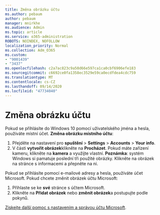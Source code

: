 ```yaml
---
title: Změna obrázku účtu
ms.author: pebaum
author: pebaum
manager: mnirkhe
ms.audience: Admin
ms.topic: article
ms.service: o365-administration
ROBOTS: NOINDEX, NOFOLLOW
localization_priority: Normal
ms.collection: Adm_O365
ms.custom:
- "9001439"
- "3437"
ms.openlocfilehash: c2a7ac823c9a50d66e597ca1ca0cbf6906efe183
ms.sourcegitcommit: c6692ce0fa1358ec3529e59ca0ecdfdea4cdc759
ms.translationtype: MT
ms.contentlocale: cs-CZ
ms.lasthandoff: 09/14/2020
ms.locfileid: "47734040"
---
```

# <a name="change-account-picture"></a>Změna obrázku účtu

Pokud se přihlásíte do Windows 10 pomocí uživatelského jména a hesla, používáte místní účet. **Změna obrázku místního účtu**:

1. Přejděte na nastavení pro **spuštění**  >  **Settings**  >  **Accounts**  >  **Your info**.
2. V části **vytvořit obrázek**klikněte na **Procházet**. Pokud máte zařízení kameru, klikněte na **kamera** a využijte vlastní. 
    **Poznámka**: systém Windows si pamatuje poslední tři použité obrázky. Klikněte na obrázek na stránce s informacemi a přepněte na ni.

Pokud se přihlásíte pomocí e-mailové adresy a hesla, používáte účet Microsoft. Pokud chcete změnit obrázek účtu Microsoft:

1. Přihlaste se ke **své** stránce s účtem Microsoft.
2. Klikněte na **Přidat obrázek** nebo **změnit obrázek**a postupujte podle pokynů.

[Získejte další pomoc s nastavením a správou účtu Microsoft](https://support.microsoft.com/products/microsoft-account?category=manage-account).
